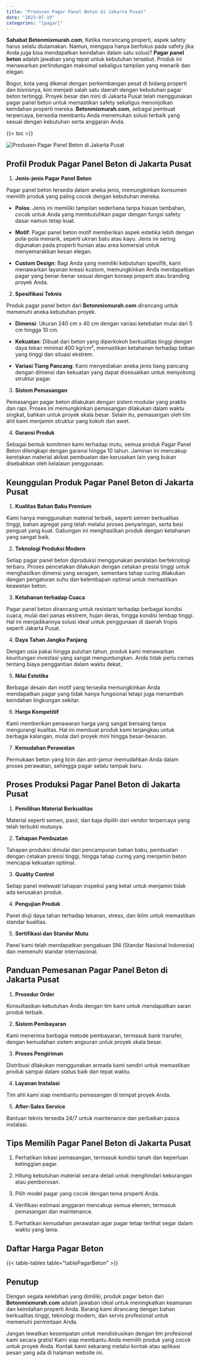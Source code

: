 ```yaml
---
title: "Produsen Pagar Panel Beton di Jakarta Pusat"
date: "2023-07-19"
categories: "[pagar]"
---
```


**Sahabat Betonmixmurah.com**, Ketika merancang properti, aspek safety harus selalu diutamakan. Namun, mengapa hanya berfokus pada safety jika Anda juga bisa mendapatkan keindahan dalam satu solusi? **Pagar panel beton** adalah jawaban yang tepat untuk kebutuhan tersebut. Produk ini menawarkan perlindungan maksimal sekaligus tampilan yang menarik dan elegan.  

Bogor, kota yang dikenal dengan perkembangan pesat di bidang properti dan bisnisnya, kini menjadi salah satu daerah dengan kebutuhan pagar beton tertinggi. Proyek besar dan mini di Jakarta Pusat telah menggunakan pagar panel beton untuk memastikan safety sekaligus menonjolkan keindahan properti mereka. **Betonmixmurah.com**, sebagai pembuat terpercaya, bersedia membantu Anda menemukan solusi terbaik yang sesuai dengan kebutuhan serta anggaran Anda.

{{< toc >}}

![Produsen Pagar Panel Beton di Jakarta Pusat](/images/pagar/pagar-beton-21.jpg)

## Profil Produk Pagar Panel Beton di Jakarta Pusat

1. **Jenis-jenis Pagar Panel Beton**  

Pagar panel beton tersedia dalam aneka jenis, memungkinkan konsumen memilih produk yang paling cocok dengan kebutuhan mereka.  

- **Polos**: Jenis ini memiliki tampilan sederhana tanpa hiasan tambahan, cocok untuk Anda yang membutuhkan pagar dengan fungsi safety dasar namun tetap kuat.  

- **Motif**: Pagar panel beton motif memberikan aspek estetika lebih dengan pola-pola menarik, seperti ukiran batu atau kayu. Jenis ini sering digunakan pada properti hunian atau area komersial untuk menyemarakkan kesan elegan.  

- **Custom Design**: Bagi Anda yang memiliki kebutuhan spesifik, kami menawarkan layanan kreasi kustom, memungkinkan Anda mendapatkan pagar yang benar-benar sesuai dengan konsep properti atau branding proyek Anda.  

2. **Spesifikasi Teknis**  

Produk pagar panel beton dari **Betonmixmurah.com** dirancang untuk memenuhi aneka kebutuhan proyek.  

- **Dimensi**: Ukuran 240 cm x 40 cm dengan variasi ketebalan mulai dari 5 cm hingga 10 cm.  

- **Kekuatan**: Dibuat dari beton yang diperkokoh berkualitas tinggi dengan daya tekan minimal 400 kg/cm², memastikan ketahanan terhadap beban yang tinggi dan situasi ekstrem.  

- **Variasi Tiang Pancang**: Kami menyediakan aneka jenis tiang pancang dengan dimensi dan kekuatan yang dapat disesuaikan untuk menyokong struktur pagar.  

3. **Sistem Pemasangan**  

Pemasangan pagar beton dilakukan dengan sistem modular yang praktis dan rapi. Proses ini memungkinkan pemasangan dilakukan dalam waktu singkat, bahkan untuk proyek skala besar. Selain itu, pemasangan oleh tim ahli kami menjamin struktur yang kokoh dan awet.  

4. **Garansi Produk**  

Sebagai bentuk komitmen kami terhadap mutu, semua produk Pagar Panel Beton dilengkapi dengan garansi hingga 10 tahun. Jaminan ini mencakup keretakan material akibat pembuatan dan kerusakan lain yang bukan disebabkan oleh kelalaian penggunaan.

## Keunggulan Produk Pagar Panel Beton di Jakarta Pusat 

1. **Kualitas Bahan Baku Premium**  

Kami hanya menggunakan material terbaik, seperti semen berkualitas tinggi, bahan agregat yang telah melalui proses penyaringan, serta besi penguat yang kuat. Gabungan ini menghasilkan produk dengan ketahanan yang sangat baik.  

2. **Teknologi Produksi Modern**  

Setiap pagar panel beton diproduksi menggunakan peralatan berteknologi terbaru. Proses pencetakan dilakukan dengan cetakan presisi tinggi untuk menghasilkan dimensi yang seragam, sementara tahap curing dilakukan dengan pengaturan suhu dan kelembapan optimal untuk memastikan keawetan beton.  

3. **Ketahanan terhadap Cuaca**  

Pagar panel beton dirancang untuk resistant terhadap berbagai kondisi cuaca, mulai dari panas ekstrem, hujan deras, hingga kondisi lembap tinggi. Hal ini menjadikannya solusi ideal untuk penggunaan di daerah tropis seperti Jakarta Pusat.  

4. **Daya Tahan Jangka Panjang**  

Dengan usia pakai hingga puluhan tahun, produk kami menawarkan keuntungan investasi yang sangat menguntungkan. Anda tidak perlu cemas tentang biaya penggantian dalam waktu dekat.  

5. **Nilai Estetika**  

Berbagai desain dan motif yang tersedia memungkinkan Anda mendapatkan pagar yang tidak hanya fungsional tetapi juga menambah keindahan lingkungan sekitar.  

6. **Harga Kompetitif**  

Kami memberikan penawaran harga yang sangat bersaing tanpa mengurangi kualitas. Hal ini membuat produk kami terjangkau untuk berbagai kalangan, mulai dari proyek mini hingga besar-besaran.  

7. **Kemudahan Perawatan**  

Permukaan beton yang licin dan anti-jamur memudahkan Anda dalam proses perawatan, sehingga pagar selalu tampak baru.

## Proses Produksi Pagar Panel Beton di Jakarta Pusat

1. **Pemilihan Material Berkualitas**  

Material seperti semen, pasir, dan baja dipilih dari vendor terpercaya yang telah terbukti mutunya.

2. **Tahapan Pembuatan**  

Tahapan produksi dimulai dari pencampuran bahan baku, pembuatan dengan cetakan presisi tinggi, hingga tahap curing yang menjamin beton mencapai kekuatan optimal.

3. **Quality Control**  

Setiap panel melewati tahapan inspeksi yang ketat untuk menjamin tidak ada kerusakan produk.

4. **Pengujian Produk**  

Panel diuji daya tahan terhadap tekanan, stress, dan iklim untuk memastikan standar kualitas.

5. **Sertifikasi dan Standar Mutu**  

Panel kami telah mendapatkan pengakuan SNI (Standar Nasional Indonesia) dan memenuhi standar internasional.

## Panduan Pemesanan Pagar Panel Beton di Jakarta Pusat

1. **Prosedur Order**  

Konsultasikan kebutuhan Anda dengan tim kami untuk mendapatkan saran produk terbaik.

2. **Sistem Pembayaran**  

Kami menerima berbagai metode pembayaran, termasuk bank transfer, dengan kemudahan sistem angsuran untuk proyek skala besar.

3. **Proses Pengiriman**  

Distribusi dilakukan menggunakan armada kami sendiri untuk memastikan produk sampai dalam status baik dan tepat waktu.

4. **Layanan Instalasi**  

Tim ahli kami siap membantu pemasangan di tempat proyek Anda.

5. **After-Sales Service**  

Bantuan teknis tersedia 24/7 untuk maintenance dan perbaikan pasca instalasi.

## Tips Memilih Pagar Panel Beton di Jakarta Pusat

1. Perhatikan lokasi pemasangan, termasuk kondisi tanah dan keperluan ketinggian pagar.  

2. Hitung kebutuhan material secara detail untuk menghindari kekurangan atau pemborosan.  

3. Pilih model pagar yang cocok dengan tema properti Anda.  

4. Verifikasi estimasi anggaran mencakup semua elemen, termasuk pemasangan dan maintenance.  

5. Perhatikan kemudahan perawatan agar pagar tetap terlihat segar dalam waktu yang lama.

## Daftar Harga Pagar Beton

{{< table-tables table="tablePagarBeton" >}}

## Penutup

Dengan segala kelebihan yang dimiliki, produk pagar beton dari **Betonmixmurah.com** adalah jawaban ideal untuk meningkatkan keamanan dan keindahan properti Anda. Barang kami dirancang dengan bahan berkualitas tinggi, teknologi modern, dan servis profesional untuk memenuhi permintaan Anda.  

Jangan lewatkan kesempatan untuk mendiskusikan dengan tim profesional kami secara gratis! Kami siap membantu Anda memilih produk yang cocok untuk proyek Anda. Kontak kami sekarang melalui kontak atau aplikasi pesan yang ada di halaman website ini.